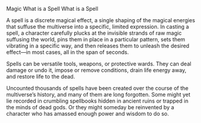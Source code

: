 Magic
What is a Spell
What is a Spell
        <p>
          A spell is a discrete magical effect, a single shaping of the magical energies that suffuse the multiverse into a specific, limited expression. In casting a spell, a character carefully plucks at the invisible strands of raw magic suffusing the world, pins them in place in a particular pattern, sets them vibrating in a specific way, and then releases them to unleash the desired effect—in most cases, all in the span of seconds.
        </p>
        <p>
          Spells can be versatile tools, weapons, or protective wards. They can deal damage or undo it, impose or remove conditions, drain life energy away, and restore life to the dead.
        </p>
        <p>
          Uncounted thousands of spells have been created over the course of the multiverse’s history, and many of them are long forgotten. Some might yet lie recorded in crumbling spellbooks hidden in ancient ruins or trapped in the minds of dead gods. Or they might someday be reinvented by a character who has amassed enough power and wisdom to do so.
        </p>